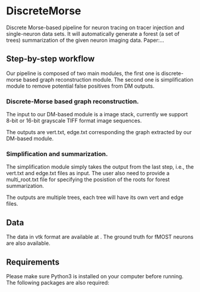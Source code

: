 # DiscreteMorse
Discrete Morse-based pipeline for neuron tracing on tracer injection and single-neuron data sets. It will automatically generate a forest (a set of trees) summarization of the given neuron imaging data. Paper:...

## Step-by-step workflow

Our pipeline is composed of two main modules, the first one is discrete-morse based graph reconstruction module. The second one is simplification module to remove potential false positives from DM outputs.

### Discrete-Morse based graph reconstruction.

The input to our DM-based module is a image stack, currently we support 8-bit or 16-bit grayscale TIFF format image sequences.

The outputs are vert.txt, edge.txt corresponding the graph extracted by our DM-based module. 



### Simplification and summarization.

The simplification module simply takes the output from the last step, i.e., the vert.txt and edge.txt files as input. The user also need to provide a multi_root.txt file for specifying the posistion of the roots for forest summarization.

The outputs are multiple trees, each tree will have its own vert and edge files.


## Data
The data in vtk format are available at . The ground truth for fMOST neurons are also available.

## Requirements
Please make sure Python3 is installed on your computer before running.
The following packages are also required:
